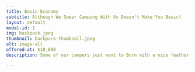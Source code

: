 ```yaml
---
title: Basic Economy
subtitle: Although We Swear Camping With Us Doesn't Make You Basic!
layout: default
modal-id: 1
img: backpack.jpeg
thumbnail: backpack-thumbnail.jpeg
alt: image-alt
offered-at: $10,000
description: Some of our campers just want to Burn with a nice feather mattress and hot shower to return to at the end of the day, and some just want to rage and get ratchet the entire time. This option is perfect for those that are planning on spending no time at camp and all of their time in front of the sound camps in a state of mind altered (high on life, of course!) bliss in an attempt to hit every DJ with an active Soundcloud playing and only need something portable to sustain them. The Mirage Garage branded backpack supplied is packed full of every stimulant and condensed food option you would need to last three days on the Playa without returning to base. We consulted with the top scientists at NASA to ensure that we didn't miss anything that you could need. Sunrise is coming up and you're miles away from a cup of coffee? No problem, sprinkle some of that pure caffeine powder into your Mirage Garage branded water bottle! Muscle tension from dancing all night and you haven't had the opportunity to stretch or rub one out in the portashitter yet? Nothing a little CBD can't take care of! Additional provisions can be purchased to refill the backpack onsite for varying fees, although note that purchasing an additional bag is prohibited as only one personal item is allowed.

---
```


